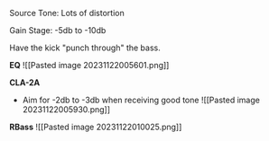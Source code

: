 Source Tone: Lots of distortion 

Gain Stage: -5db to -10db

Have the kick "punch through" the bass.

**EQ**
![[Pasted image 20231122005601.png]]

**CLA-2A**
- Aim for -2db to -3db when receiving good tone
![[Pasted image 20231122005930.png]]

**RBass**
![[Pasted image 20231122010025.png]]